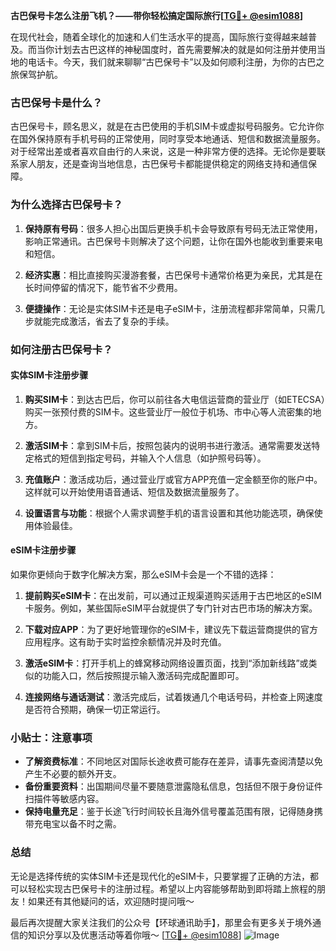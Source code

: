 **古巴保号卡怎么注册飞机？——带你轻松搞定国际旅行[[TG💪+ @esim1088](https://t.me/s/esim1088)]**

在现代社会，随着全球化的加速和人们生活水平的提高，国际旅行变得越来越普及。而当你计划去古巴这样的神秘国度时，首先需要解决的就是如何注册并使用当地的电话卡。今天，我们就来聊聊“古巴保号卡”以及如何顺利注册，为你的古巴之旅保驾护航。

### 古巴保号卡是什么？

古巴保号卡，顾名思义，就是在古巴使用的手机SIM卡或虚拟号码服务。它允许你在国外保持原有手机号码的正常使用，同时享受本地通话、短信和数据流量服务。对于经常出差或者喜欢自由行的人来说，这是一种非常方便的选择。无论你是要联系家人朋友，还是查询当地信息，古巴保号卡都能提供稳定的网络支持和通信保障。

### 为什么选择古巴保号卡？

1. **保持原有号码**：很多人担心出国后更换手机卡会导致原有号码无法正常使用，影响正常通讯。古巴保号卡则解决了这个问题，让你在国外也能收到重要来电和短信。
   
2. **经济实惠**：相比直接购买漫游套餐，古巴保号卡通常价格更为亲民，尤其是在长时间停留的情况下，能节省不少费用。

3. **便捷操作**：无论是实体SIM卡还是电子eSIM卡，注册流程都非常简单，只需几步就能完成激活，省去了复杂的手续。

### 如何注册古巴保号卡？

#### 实体SIM卡注册步骤

1. **购买SIM卡**：到达古巴后，你可以前往各大电信运营商的营业厅（如ETECSA）购买一张预付费的SIM卡。这些营业厅一般位于机场、市中心等人流密集的地方。

2. **激活SIM卡**：拿到SIM卡后，按照包装内的说明书进行激活。通常需要发送特定格式的短信到指定号码，并输入个人信息（如护照号码等）。

3. **充值账户**：激活成功后，通过营业厅或官方APP充值一定金额至你的账户中。这样就可以开始使用语音通话、短信及数据流量服务了。

4. **设置语言与功能**：根据个人需求调整手机的语言设置和其他功能选项，确保使用体验最佳。

#### eSIM卡注册步骤

如果你更倾向于数字化解决方案，那么eSIM卡会是一个不错的选择：

1. **提前购买eSIM卡**：在出发前，可以通过正规渠道购买适用于古巴地区的eSIM卡服务。例如，某些国际eSIM平台就提供了专门针对古巴市场的解决方案。

2. **下载对应APP**：为了更好地管理你的eSIM卡，建议先下载运营商提供的官方应用程序。这有助于实时监控余额情况并及时充值。

3. **激活eSIM卡**：打开手机上的蜂窝移动网络设置页面，找到“添加新线路”或类似的功能入口，然后按照提示输入激活码完成配置即可。

4. **连接网络与通话测试**：激活完成后，试着拨通几个电话号码，并检查上网速度是否符合预期，确保一切正常运行。

### 小贴士：注意事项

- **了解资费标准**：不同地区对国际长途收费可能存在差异，请事先查阅清楚以免产生不必要的额外开支。
- **备份重要资料**：出国期间尽量不要随意泄露隐私信息，包括但不限于身份证件扫描件等敏感内容。
- **保持电量充足**：鉴于长途飞行时间较长且海外信号覆盖范围有限，记得随身携带充电宝以备不时之需。

### 总结

无论是选择传统的实体SIM卡还是现代化的eSIM卡，只要掌握了正确的方法，都可以轻松实现古巴保号卡的注册过程。希望以上内容能够帮助到即将踏上旅程的朋友！如果还有其他疑问的话，欢迎随时提问哦～

最后再次提醒大家关注我们的公众号【环球通讯助手】，那里会有更多关于境外通信的知识分享以及优惠活动等着你哦～ [[TG💪+ @esim1088](https://t.me/s/esim1088)] ![Image](https://i.postimg.cc/4NQfJmqS/Snipaste-2025-05-13-00-14-12.png)
